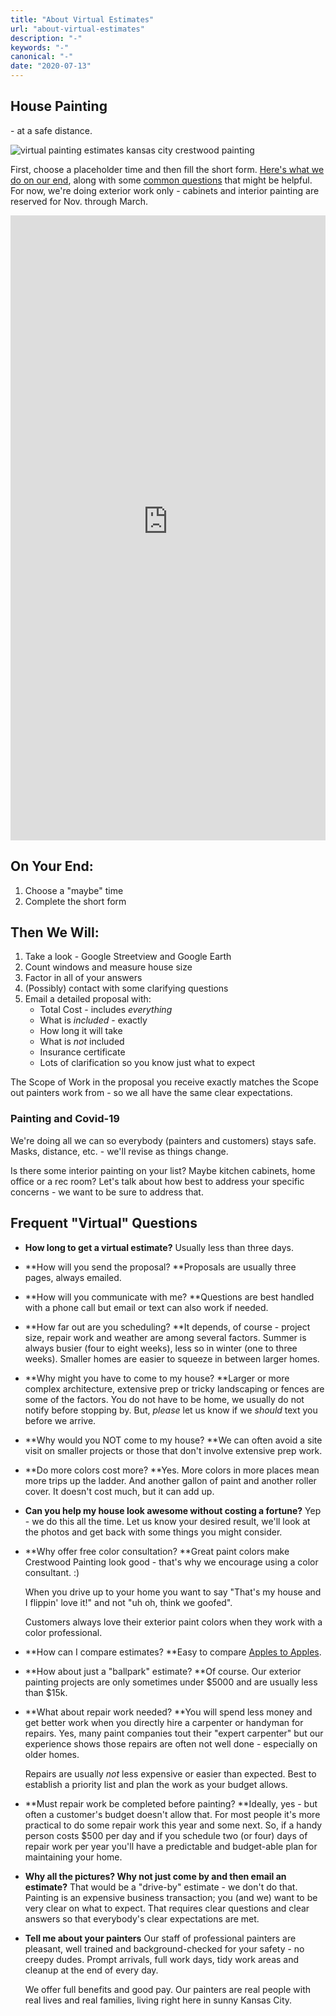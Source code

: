```yaml
---
title: "About Virtual Estimates"
url: "about-virtual-estimates"
description: "-"
keywords: "-"
canonical: "-"
date: "2020-07-13"
---
```


## House Painting
\- at a safe distance.

![virtual painting estimates kansas city crestwood painting](images/iconfinder_phonehouse_blue.png)

First, choose a placeholder time and then fill the short form. [Here's what we do on our end](#thenwewill), along with some [common questions](#frequent) that might be helpful.
For now, we're doing exterior work only - cabinets and interior painting are reserved for Nov. through March.

<iframe src="https://cwp-virtual.youcanbook.me/?noframe=true&amp;skipHeaderFooter=true" id="ycbmiframecwp-virtual" style="width:100%;height:1000px;border:0px;background-color:transparent;" frameborder="0" allowtransparency="true"></iframe>

<script>window.addEventListener && window.addEventListener("message", function(event){if (event.origin === "https://cwp-virtual.youcanbook.me"){document.getElementById("ycbmiframecwp-virtual").style.height = event.data + "px";}}, false);</script>

## On Your End:

1. Choose a "maybe" time
2. Complete the short form

## Then We Will:

1. Take a look - Google Streetview and Google Earth
2. Count windows and measure house size
3. Factor in all of your answers
4. (Possibly) contact with some clarifying questions
5. Email a detailed proposal with:
    - Total Cost - includes _everything_
    - What is _included_ - exactly
    - How long it will take
    - What is _not_ included
    - Insurance certificate
    - Lots of clarification so you know just what to expect

The Scope of Work in the proposal you receive exactly matches the Scope out painters work from - so we all have the same clear expectations.

### Painting and Covid-19

We're doing all we can so everybody (painters and customers) stays safe. Masks, distance, etc. - we'll revise as things change.

Is there some interior painting on your list? Maybe kitchen cabinets, home office or a rec room? Let's talk about how best to address your specific concerns - we want to be sure to address that.

## Frequent "Virtual" Questions

- **How long to get a virtual estimate?**
    Usually less than three days.

- **How will you send the proposal?
    **Proposals are usually three pages, always emailed.

- **How will you communicate with me?
    **Questions are best handled with a phone call but email or text can also work if needed.

- **How far out are you scheduling?
    **It depends, of course - project size, repair work and weather are among several factors. Summer is always busier (four to eight weeks), less so in winter (one to three weeks). Smaller homes are easier to squeeze in between larger homes.

- **Why might you have to come to my house?
    **Larger or more complex architecture, extensive prep or tricky landscaping or fences are some of the factors. You do not have to be home, we usually do not notify before stopping by. But, _please_ let us know if we _should_ text you before we arrive.

- **Why would you NOT come to my house?
    **We can often avoid a site visit on smaller projects or those that don't involve extensive prep work.

- **Do more colors cost more?
    **Yes. More colors in more places mean more trips up the ladder. And another gallon of paint and another roller cover. It doesn't cost much, but it can add up.

- **Can you help my house look awesome without costing a fortune?**
    Yep - we do this all the time. Let us know your desired result, we'll look at the photos and get back with some things you might consider.

- **Why offer free color consultation?
    **Great paint colors make Crestwood Painting look good - that's why we encourage using a color consultant. :)
      
    When you drive up to your home you want to say "That's my house and I flippin' love it!" and not "uh oh, think we goofed".
      
    Customers always love their exterior paint colors when they work with a color professional.

- **How can I compare estimates?
    **Easy to compare [Apples to Apples](https://crestwoodpainting.com/compare-paint-bids/).

- **How about just a "ballpark" estimate?
    **Of course. Our exterior painting projects are only sometimes under $5000 and are usually less than $15k.

- **What about repair work needed?
    **You will spend less money and get better work when you directly hire a carpenter or handyman for repairs. Yes, many paint companies tout their "expert carpenter" but our experience shows those repairs are often not well done - especially on older homes.
      
    Repairs are usually _not_ less expensive or easier than expected. Best to establish a priority list and plan the work as your budget allows.

- **Must repair work be completed before painting?
    **Ideally, yes - but often a customer's budget doesn't allow that. For most people it's more practical to do some repair work this year and some next. So, if a handy person costs $500 per day and if you schedule two (or four) days of repair work per year you'll have a predictable and budget-able plan for maintaining your home.

- **Why all the pictures? Why not just come by and then email an estimate?**
    That would be a "drive-by" estimate - we don't do that. Painting is an expensive business transaction; you (and we) want to be very clear on what to expect. That requires clear questions and clear answers so that everybody's clear expectations are met.

- **Tell me about your painters**
    Our staff of professional painters are pleasant, well trained and background-checked for your safety - no creepy dudes. Prompt arrivals, full work days, tidy work areas and cleanup at the end of every day.
      
    We offer full benefits and good pay. Our painters are real people with real lives and real families, living right here in sunny Kansas City.
